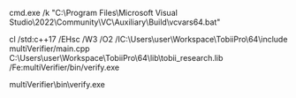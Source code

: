 cmd.exe /k "C:\Program Files\Microsoft Visual Studio\2022\Community\VC\Auxiliary\Build\vcvars64.bat"

cl /std:c++17 /EHsc /W3 /O2 /IC:\Users\user\Workspace\TobiiPro\64\include multiVerifier/main.cpp C:\Users\user\Workspace\TobiiPro\64\lib\tobii_research.lib /Fe:multiVerifier/bin/verify.exe

multiVerifier\bin\verify.exe